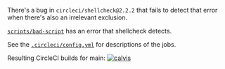There's a bug in `circleci/shellcheck@2.2.2` that fails to detect that error when there's also an
irrelevant exclusion.

[`scripts/bad-script`](./scripts/bad-script) has an error that shellcheck detects.

See the [`.circleci/config.yml`](.circleci/config.yml) for descriptions of the jobs.

Resulting CircleCI builds for main: [![calvis](https://circleci.com/gh/calvis/shellcheck-orb-bug.svg?style=svg)](https://app.circleci.com/pipelines/github/calvis/shellcheck-orb-bug?branch=main)
